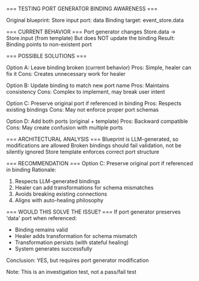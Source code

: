 === TESTING PORT GENERATOR BINDING AWARENESS ===

Original blueprint:
  Store input port: data
  Binding target: event_store.data

=== CURRENT BEHAVIOR ===
Port generator changes Store.data → Store.input (from template)
But does NOT update the binding
Result: Binding points to non-existent port

=== POSSIBLE SOLUTIONS ===

Option A: Leave binding broken (current behavior)
  Pros: Simple, healer can fix it
  Cons: Creates unnecessary work for healer

Option B: Update binding to match new port name
  Pros: Maintains consistency
  Cons: Complex to implement, may break user intent

Option C: Preserve original port if referenced in binding
  Pros: Respects existing bindings
  Cons: May not enforce proper port schemas

Option D: Add both ports (original + template)
  Pros: Backward compatible
  Cons: May create confusion with multiple ports

=== ARCHITECTURAL ANALYSIS ===
Blueprint is LLM-generated, so modifications are allowed
Broken bindings should fail validation, not be silently ignored
Store template enforces correct port structure

=== RECOMMENDATION ===
Option C: Preserve original port if referenced in binding
Rationale:
  1. Respects LLM-generated bindings
  2. Healer can add transformations for schema mismatches
  3. Avoids breaking existing connections
  4. Aligns with auto-healing philosophy

=== WOULD THIS SOLVE THE ISSUE? ===
If port generator preserves 'data' port when referenced:
  - Binding remains valid
  - Healer adds transformation for schema mismatch
  - Transformation persists (with stateful healing)
  - System generates successfully

Conclusion: YES, but requires port generator modification

Note: This is an investigation test, not a pass/fail test
